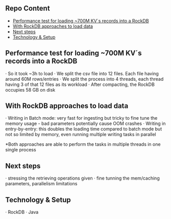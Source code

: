 ## Repo Content
* [Performance test for loading ~700M KV´s records into a RockDB](#Repo-Scope)
* [With RockDB approaches to load data](#approaches)
* [Next steps](#whatnext)
* [Technology & Setup](#techsetup)

## Performance test for loading ~700M KV´s records into a RockDB

·         So it took ~3h to load
·         We split the csv file into 12 files. Each file having around 60M rows/entries
·         We split the process into 4 threads, each thread having 3 of that 12 files as its workload
·         After compacting, the RockDB occupies 58 GB on disk

## With RockDB approaches to load data

·         Writing in Batch mode: very fast for ingesting but tricky to fine tune the memory usage - bad parameters potentially cause OOM crashes
·         Writing in entry-by-entry: this doubles the loading time compared to batch mode but not so limited by memory, even running multiple writing tasks in parallel

*Both approaches are able to perform the tasks in multiple threads in one single process

## Next steps

·         stressing the retrieving operations given
·         fine tunning the mem/caching parameters, parallelism limitations

## Technology & Setup
·         RockDB
·         Java
